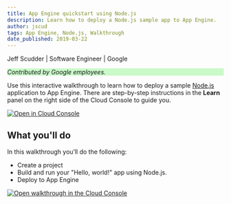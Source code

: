 ```yaml
---
title: App Engine quickstart using Node.js
description: Learn how to deploy a Node.js sample app to App Engine.
author: jscud
tags: App Engine, Node.js, Walkthrough
date_published: 2019-03-22
---
```


Jeff Scudder | Software Engineer | Google

<p style="background-color:#CAFACA;"><i>Contributed by Google employees.</i></p>

Use this interactive walkthrough to learn how to deploy a sample [Node.js][node] application to App Engine.  There are step-by-step instructions in the **Learn** 
panel on the right side of the Cloud Console to guide you.

[![Open in Cloud Console](https://walkthroughs.googleusercontent.com/tutorial/resources/open-in-console-button.svg)](https://console.cloud.google.com/getting-started?walkthrough_tutorial_id=nodejs_gae_quickstart)

## What you'll do

In this walkthrough you’ll do the following:

* Create a project
* Build and run your "Hello, world!" app using Node.js.
* Deploy to App Engine

[![Open walkthrough in the Cloud Console](https://storage.googleapis.com/gcp-community/tutorials/nodejs_gae_quickstart/tutorial.png)](https://console.cloud.google.com/getting-started?walkthrough_tutorial_id=nodejs_gae_quickstart)

[node]: https://nodejs.org/